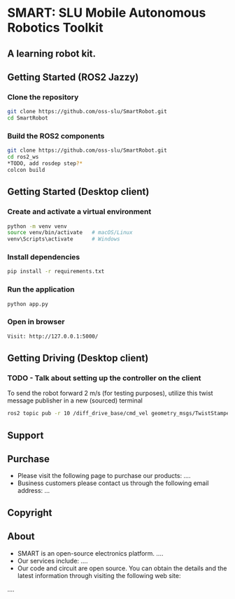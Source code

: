 # **SMART: SLU Mobile Autonomous Robotics Toolkit**
## A learning robot kit.

## Getting Started (ROS2 Jazzy)
### Clone the repository
```bash
git clone https://github.com/oss-slu/SmartRobot.git
cd SmartRobot
```
### Build the ROS2 components
```bash
git clone https://github.com/oss-slu/SmartRobot.git
cd ros2_ws
*TODO, add rosdep step?*
colcon build
```

## Getting Started (Desktop client)
### Create and activate a virtual environment
```bash
python -m venv venv
source venv/bin/activate   # macOS/Linux
venv\Scripts\activate      # Windows
```
### Install dependencies
```bash
pip install -r requirements.txt
```
### Run the application
```bash
python app.py
```
### Open in browser
```bash
Visit: http://127.0.0.1:5000/
```

## Getting Driving (Desktop client)
### TODO - Talk about setting up the controller on the client
To send the robot forward 2 m/s (for testing purposes), utilize this twist message publisher in a new (sourced) terminal
```bash
ros2 topic pub -r 10 /diff_drive_base/cmd_vel geometry_msgs/TwistStamped \ "{header: {frame_id: base_link}, twist: {linear: {x: 0.2}, angular: {z: 0.0}}}"
```


## Support




## Purchase
- Please visit the following page to purchase our products:
….
- Business customers please contact us through the following email address:
…


## Copyright


## About
- SMART is an open-source electronics platform.
….
- Our services include:
….
- Our code and circuit are open source. You can obtain the details and the latest information through visiting the following web site:

....
